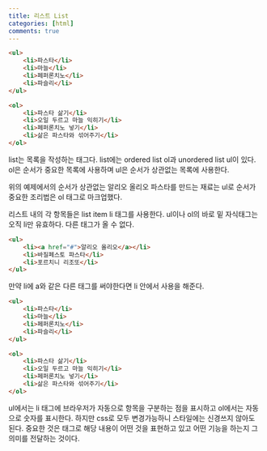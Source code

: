 ```yaml
---
title: 리스트 List
categories: [html]
comments: true
---
```


```html
<ul>
    <li>파스타</li>
    <li>마늘</li>
    <li>페퍼론치노</li>
    <li>파슬리</li>
</ul>

<ol>
    <li>파스타 삶기</li>
    <li>오일 두르고 마늘 익히기</li>
    <li>페퍼론치노 넣기</li>
    <li>삶은 파스타와 섞어주기</li>
</ol>
```

list는 목록을 작성하는 태그다.
list에는 ordered list ol과 unordered list ul이 있다.
ol은 순서가 중요한 목록에 사용하며 ul은 순서가 상관없는 목록에 사용한다.

위의 예제에서의 순서가 상관없는 알리오 올리오 파스타를 만드는 재료는 ul로
순서가 중요한 조리법은 ol 태그로 마크업했다.

리스트 내의 각 항목들은 list item li 태그를 사용한다.
ul이나 ol의 바로 밑 자식태그는 오직 li만 유효하다.
다른 태그가 올 수 없다.


```html
<ul>
    <li><a href="#">알리오 올리오</a></li>
    <li>바질페스토 파스타</li>
    <li>포르치니 리조또</li>
</ul>
```

만약 li에 a와 같은 다른 태그를 써야한다면 li 안에서 사용을 해준다.


```html
<ul>
    <li>파스타</li>
    <li>마늘</li>
    <li>페퍼론치노</li>
    <li>파슬리</li>
</ul>

<ol>
    <li>파스타 삶기</li>
    <li>오일 두르고 마늘 익히기</li>
    <li>페퍼론치노 넣기</li>
    <li>삶은 파스타와 섞어주기</li>
</ol>
```

ul에서는 li 태그에 브라우저가 자동으로 항목을 구분하는 점을 표시하고
ol에서는 자동으로 숫자를 표시한다.
하지만 css로 모두 변경가능하니 스타일에는 신경쓰지 않아도 된다.
중요한 것은 태그로 해당 내용이 어떤 것을 표현하고 있고 어떤 기능을 하는지 그 의미를 전달하는 것이다.
